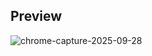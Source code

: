 ## Preview

![chrome-capture-2025-09-28](https://github.com/user-attachments/assets/de2d7587-3e19-4742-a8ec-e44ff31d746a)

